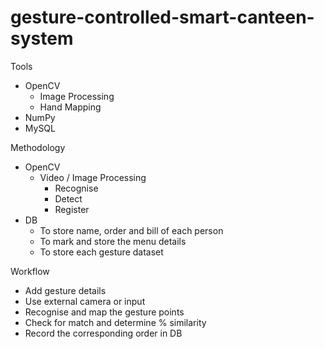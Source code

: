 # gesture-controlled-smart-canteen-system

Tools
- OpenCV
  - Image Processing
  - Hand Mapping
- NumPy
- MySQL
  
  
  
Methodology
- OpenCV
  - Video / Image Processing
    - Recognise
    - Detect
    - Register
- DB
  - To store name, order and bill of each person
  - To mark and store the menu details
  - To store each gesture dataset
  
  
  
Workflow
  - Add gesture details
  - Use external camera or input
  - Recognise and map the gesture points
  - Check for match and determine % similarity
  - Record the corresponding order in DB
